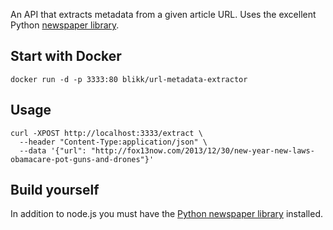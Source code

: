 An API that extracts metadata from a given article URL. Uses the excellent Python [newspaper library](https://github.com/codelucas/newspaper).

## Start with Docker

```
docker run -d -p 3333:80 blikk/url-metadata-extractor
```

## Usage

```shell
curl -XPOST http://localhost:3333/extract \
  --header "Content-Type:application/json" \
  --data '{"url": "http://fox13now.com/2013/12/30/new-year-new-laws-obamacare-pot-guns-and-drones"}'
```

## Build yourself

In addition to node.js you must have the [Python newspaper library](https://github.com/codelucas/newspaper) installed.